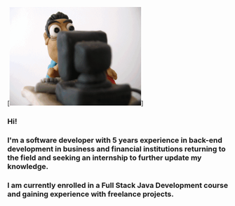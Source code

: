 [![Social banner for David Roth](https://github.com/davidroth-br/davidroth-br/raw/master/.idea/assets/Clayvid.gif)]

### Hi!
### I'm a software developer with 5 years experience in back-end development in business and financial institutions returning to the field and seeking an internship to further update my knowledge.
### I am currently enrolled in a Full Stack Java Development course and gaining experience with freelance projects.

<!--
**davidroth-br/davidroth-br** is a ✨ _special_ ✨ repository because its `README.md` (this file) appears on your GitHub profile.

Here are some ideas to get you started:

- 🔭 I’m currently working on ...
- 🌱 I’m currently learning ...
- 👯 I’m looking to collaborate on ...
- 🤔 I’m looking for help with ...
- 💬 Ask me about ...
- 📫 How to reach me: ...
- 😄 Pronouns: ...
- ⚡ Fun fact: ...
-->
